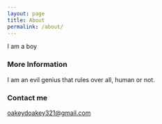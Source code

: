 ```yaml
---
layout: page
title: About
permalink: /about/
---
```


I am a boy

### More Information

I am an evil genius that rules over all, human or not.

### Contact me

[oakeydoakey321@gmail.com](mailto:oakeydoakey321@gmail.com)
